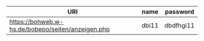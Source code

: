 | URI                                               | name  | password  |
|---------------------------------------------------|-------|-----------|
| https://bohweb.w-hs.de/bobepo/seiten/anzeigen.php | dbi11 | dbdfhgi11 |
